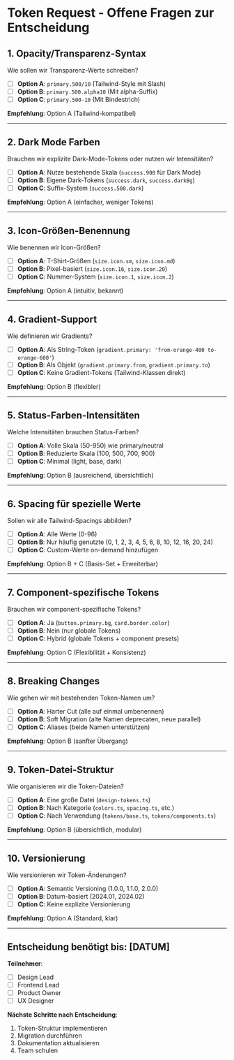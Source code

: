 # Token Request - Offene Fragen zur Entscheidung

## 1. **Opacity/Transparenz-Syntax** 
Wie sollen wir Transparenz-Werte schreiben?

- [ ] **Option A**: `primary.500/10` (Tailwind-Style mit Slash)
- [ ] **Option B**: `primary.500.alpha10` (Mit alpha-Suffix)
- [ ] **Option C**: `primary.500-10` (Mit Bindestrich)

**Empfehlung**: Option A (Tailwind-kompatibel)

---

## 2. **Dark Mode Farben**
Brauchen wir explizite Dark-Mode-Tokens oder nutzen wir Intensitäten?

- [ ] **Option A**: Nutze bestehende Skala (`success.900` für Dark Mode)
- [ ] **Option B**: Eigene Dark-Tokens (`success.dark`, `success.darkBg`)
- [ ] **Option C**: Suffix-System (`success.500.dark`)

**Empfehlung**: Option A (einfacher, weniger Tokens)

---

## 3. **Icon-Größen-Benennung**
Wie benennen wir Icon-Größen?

- [ ] **Option A**: T-Shirt-Größen (`size.icon.sm`, `size.icon.md`)
- [ ] **Option B**: Pixel-basiert (`size.icon.16`, `size.icon.20`)
- [ ] **Option C**: Nummer-System (`size.icon.1`, `size.icon.2`)

**Empfehlung**: Option A (intuitiv, bekannt)

---

## 4. **Gradient-Support**
Wie definieren wir Gradients?

- [ ] **Option A**: Als String-Token (`gradient.primary: 'from-orange-400 to-orange-600'`)
- [ ] **Option B**: Als Objekt (`gradient.primary.from`, `gradient.primary.to`)
- [ ] **Option C**: Keine Gradient-Tokens (Tailwind-Klassen direkt)

**Empfehlung**: Option B (flexibler)

---

## 5. **Status-Farben-Intensitäten**
Welche Intensitäten brauchen Status-Farben?

- [ ] **Option A**: Volle Skala (50-950) wie primary/neutral
- [ ] **Option B**: Reduzierte Skala (100, 500, 700, 900)
- [ ] **Option C**: Minimal (light, base, dark)

**Empfehlung**: Option B (ausreichend, übersichtlich)

---

## 6. **Spacing für spezielle Werte**
Sollen wir alle Tailwind-Spacings abbilden?

- [ ] **Option A**: Alle Werte (0-96)
- [ ] **Option B**: Nur häufig genutzte (0, 1, 2, 3, 4, 5, 6, 8, 10, 12, 16, 20, 24)
- [ ] **Option C**: Custom-Werte on-demand hinzufügen

**Empfehlung**: Option B + C (Basis-Set + Erweiterbar)

---

## 7. **Component-spezifische Tokens**
Brauchen wir component-spezifische Tokens?

- [ ] **Option A**: Ja (`button.primary.bg`, `card.border.color`)
- [ ] **Option B**: Nein (nur globale Tokens)
- [ ] **Option C**: Hybrid (globale Tokens + component presets)

**Empfehlung**: Option C (Flexibilität + Konsistenz)

---

## 8. **Breaking Changes**
Wie gehen wir mit bestehenden Token-Namen um?

- [ ] **Option A**: Harter Cut (alle auf einmal umbenennen)
- [ ] **Option B**: Soft Migration (alte Namen deprecaten, neue parallel)
- [ ] **Option C**: Aliases (beide Namen unterstützen)

**Empfehlung**: Option B (sanfter Übergang)

---

## 9. **Token-Datei-Struktur**
Wie organisieren wir die Token-Dateien?

- [ ] **Option A**: Eine große Datei (`design-tokens.ts`)
- [ ] **Option B**: Nach Kategorie (`colors.ts`, `spacing.ts`, etc.)
- [ ] **Option C**: Nach Verwendung (`tokens/base.ts`, `tokens/components.ts`)

**Empfehlung**: Option B (übersichtlich, modular)

---

## 10. **Versionierung**
Wie versionieren wir Token-Änderungen?

- [ ] **Option A**: Semantic Versioning (1.0.0, 1.1.0, 2.0.0)
- [ ] **Option B**: Datum-basiert (2024.01, 2024.02)
- [ ] **Option C**: Keine explizite Versionierung

**Empfehlung**: Option A (Standard, klar)

---

## Entscheidung benötigt bis: [DATUM]

**Teilnehmer**:
- [ ] Design Lead
- [ ] Frontend Lead  
- [ ] Product Owner
- [ ] UX Designer

**Nächste Schritte nach Entscheidung**:
1. Token-Struktur implementieren
2. Migration durchführen
3. Dokumentation aktualisieren
4. Team schulen